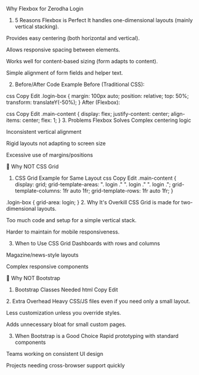 Why Flexbox for Zerodha Login

1. 5 Reasons Flexbox is Perfect
It handles one-dimensional layouts (mainly vertical stacking).

Provides easy centering (both horizontal and vertical).

Allows responsive spacing between elements.

Works well for content-based sizing (form adapts to content).

Simple alignment of form fields and helper text.

2. Before/After Code Example
Before (Traditional CSS):

css
Copy
Edit
.login-box {
  margin: 100px auto;
  position: relative;
  top: 50%;
  transform: translateY(-50%);
}
After (Flexbox):

css
Copy
Edit
.main-content {
  display: flex;
  justify-content: center;
  align-items: center;
  flex: 1;
}
3. Problems Flexbox Solves
Complex centering logic

Inconsistent vertical alignment

Rigid layouts not adapting to screen size

Excessive use of margins/positions

🚫 Why NOT CSS Grid
1. CSS Grid Example for Same Layout
css
Copy
Edit
.main-content {
  display: grid;
  grid-template-areas:
    ". login ."
    ". login ."
    ". login .";
  grid-template-columns: 1fr auto 1fr;
  grid-template-rows: 1fr auto 1fr;
}

.login-box {
  grid-area: login;
}
2. Why It's Overkill
CSS Grid is made for two-dimensional layouts.

Too much code and setup for a simple vertical stack.

Harder to maintain for mobile responsiveness.

3. When to Use CSS Grid
Dashboards with rows and columns

Magazine/news-style layouts

Complex responsive components

🚫 Why NOT Bootstrap
1. Bootstrap Classes Needed
html
Copy
Edit
<div class="container-fluid h-100">
  <div class="row h-100 justify-content-center align-items-center">
    <div class="col-12 col-md-6 col-lg-4">
      <!-- login form -->
    </div>
  </div>
</div>
2. Extra Overhead
Heavy CSS/JS files even if you need only a small layout.

Less customization unless you override styles.

Adds unnecessary bloat for small custom pages.

3. When Bootstrap is a Good Choice
Rapid prototyping with standard components

Teams working on consistent UI design

Projects needing cross-browser support quickly
